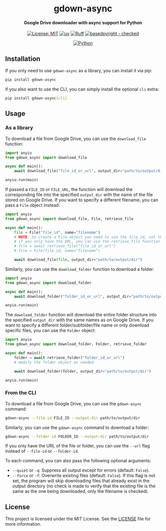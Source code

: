 <div align="center">

# gdown-async

<h4>Google Drive downloader with async support for Python</h4>


[![License: MIT](https://img.shields.io/badge/License-MIT-yellow.svg)](https://opensource.org/licenses/MIT)
[![uv](https://img.shields.io/endpoint?url=https://raw.githubusercontent.com/astral-sh/uv/main/assets/badge/v0.json)](https://github.com/astral-sh/uv)
[![Ruff](https://img.shields.io/endpoint?url=https://raw.githubusercontent.com/astral-sh/ruff/main/assets/badge/v2.json)](https://github.com/astral-sh/ruff)
[![basedpyright - checked](https://img.shields.io/badge/basedpyright-checked-42b983)](https://docs.basedpyright.com)

[![Python](https://img.shields.io/badge/python-3.10_%7C_3.11_%7C_3.12_%7C_3.13-blue?logo=python&logoColor=white)](https://www.python.org/)

</div>

## Installation

If you only need to use `gdown-async` as a library, you can install it via pip:

```bash
pip install gdown-async
```

If you also want to use the CLI, you can simply install the optional `cli` extra:

```bash
pip install gdown-async[cli]
```

## Usage

### As a library

To download a file from Google Drive, you can use the `download_file` function:

```python
import anyio
from gdown_async import download_file

async def main():
    await download_file("file_id_or_url", output_dir="path/to/output/dir")

anyio.run(main)
```

If passed a `FILE_ID` or `FILE_URL`, the function will download the corresponding file into the specified `output_dir` with the name of the file stored on Google Drive. If you want to specify a different filename, you can pass a `File` object instead:

```python
import anyio
from gdown_async import download_file, File, retrieve_file

async def main():
    file = File("file_id", name="filename")
    # NOTE: to create a File object you need to use the file_id, not the file URL
    # if you only have the URL, you can use the retrieve_file function to get the file_id
    # file = await retrieve_file("file_id_or_url")
    # file = File(file.id, name="filename")

    await download_file(file, output_dir="path/to/output/dir")
```

Similarly, you can use the `download_folder` function to download a folder:

```python
import anyio
from gdown_async import download_folder

async def main():
    await download_folder("folder_id_or_url", output_dir="path/to/output/dir")

anyio.run(main)
```

The `download_folder` function will download the entire folder structure into the specified `output_dir` with the same names as on Google Drive. If you want to specify a different folder/subfolder/file name or only download specific files, you can use the `Folder` object:

```python
import anyio
from gdown_async import download_folder, Folder, retrieve_folder

async def main():
    folder = await retrieve_folder("folder_id_or_url")
    # modify the folder object as needed

    await download_folder(folder, output_dir="path/to/output/dir")

anyio.run(main)
```

### From the CLI

To download a file from Google Drive, you can use the `gdown-async` command:

```bash
gdown-async --file-id FILE_ID --output-dir path/to/output/dir
```

Similarly, you can use the `gdown-async` command to download a folder:

```bash
gdown-async --folder-id FOLDER_ID --output-dir path/to/output/dir
```

If you only have the URL of the file or folder, you can use the `--url` flag instead of `--file-id` or `--folder-id`.

To each command, you can also pass the following optional arguments:

- `--quiet` or `-q`: Suppress all output except for errors (default: `False`).
- `--force` or `-f`: Overwrite existing files (default: `False`). If this flag is not set, the program will skip downloading files that already exist in the output directory (no check is made to verify that the existing file is the same as the one being downloaded, only the filename is checked).

## License

This project is licensed under the MIT License. See the [LICENSE](LICENSE) file for more information.
